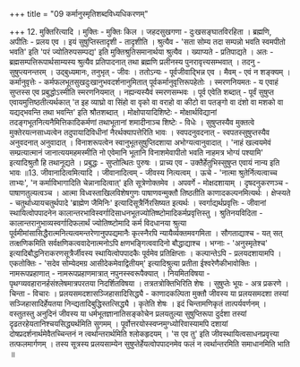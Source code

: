 +++
title = "09 कर्मानुस्मृतिशब्दविध्यधिकरणम्"

+++
12. मुक्तिरित्यादि । मुक्तिः - मुक्तिः किल । जहदसुखगणा - दुःखसङ्घातविरहिता । ब्रह्मणि, अपीतिः - प्रलय एव । इयं सुषुप्तिस्तादृशी - तादृशीति । श्रुत्यैव - 'सता सोम्य तदा सम्पन्नो भवति स्वमपीतो भवति' इति 'परं ज्योतिरुपसम्पद्य' इति मुक्तिश्रुतिसमानार्थया श्रुत्यैव । ख्याप्यते - प्रतिपाद्यते । अतः - ब्रह्मसम्पत्तिरूपार्थसाम्यस्य श्रुत्यैव प्रतिपादनात् तथा ब्रह्मणि प्रलीनस्य पुनरावृत्त्यसम्भवात् । तदनु - सुषुप्त्यनन्तरम् । उद्बुध्यमानः, तनुभृत् - जीवः । ततोऽन्यः - पूर्वजीवाद्भिन्न एव । मैवम् - एवं न शङ्क्यम् । कर्मानुवृत्तेः - कर्मफलभूतसुखदुःखानुभवदर्शनानुमितात् पूर्वकर्मानुवृत्तिरूपहेतोः । स्मरणनियमतः - य एवाहं सुप्तस्स एव प्रबुद्धोऽस्मीति स्मरणनियमात् । नह्यन्यस्यैवं स्मरणसम्भवः । पूर्व एवेति शब्दात् - पूर्वं सुषुप्त एवायमुत्तिष्ठतीत्यर्थकात् 'त इह व्याघ्रो वा सिंहो वा वृको वा वराहो वा कीटो वा पतङ्गो वा दंशो वा मशको वा यद्यद्भवन्ति तथा भवन्ति' इति श्रौतशब्दात् । मोक्षोपायादिशिष्टेः - मोक्षार्थविद्यानां तदङ्गभूतनित्यनैमित्तिकादिकर्मणां तथाभूतानां शमादीनाञ्च शिष्टेः - विधेः । सुषुप्तस्यैव मुक्तत्वे मुक्तेरयत्नसाध्यत्वेन तदुपायादिविधीनां नैरर्थक्यापत्तेरिति भावः । स्वपदनुवदनात् - स्वपतस्सुषुप्तस्यैव अनुवदनात् अनुवादात् । विनाशरूपत्वेन स्वानुभूतसुषुप्तिदशाया अभोग्यत्वानुवादात् । 'नाहं खल्वयमेवं सम्प्रत्यात्मानं जानात्ययमहमस्मीति नो एवेमानि भूतानि विनाशमेवापीतो भवति नाहमत्र भोग्यं पश्यामि' इत्यादिश्रुतौ हि तथानूद्यते । प्रबुद्धः - सुप्तोत्थितः पुरुषः । प्राच्य एव - उक्तैर्हेतुभिस्सुषुप्त एवायं नान्य इति भावः ॥13. जीवानादित्वमित्यादि । जीवानादित्वम् - जीवस्य नित्यत्वम् । ऊचे - 'नात्मा श्रुतेर्नित्यत्वाच्च ताभ्यः', 'न कर्माविभागादिति चेन्नानादित्वात्' इति सूत्रेणोक्तमेव । अपवर्गे - मोक्षदशायाम् । दृषदनुकरणञ्च - पाषाणतुल्यत्वञ्च । आत्मा विध्वस्ताखिलविशेषगुणः पाषाणवन्मुक्तौ तिष्ठतीति काणादकल्पनमित्यर्थः । क्षेप्स्यते - चतुर्थाध्यायचतुर्थपादे 'ब्राह्मेण जैमिनिः' इत्यादिसूत्रैर्निरसिष्यत इत्यर्थः । स्वर्गाद्यर्थप्रवृत्तिः - जीवानां स्थायित्वोपपादनेन कालान्तरभाविस्वर्गादिसाधनभूतज्योतिष्ष्टोमादिकर्मप्रवृत्तिस्तु । श्रुतिनयविदिता - कालान्तरानुभाव्यस्वर्गादिफलार्थं ज्योतिष्ष्टोमादि कर्म विदधानया श्रुत्या पूर्वमीमांसासिद्धैरात्मनित्यत्वमन्तरेणानुपपद्यमानैः कृत्स्नैरपि न्यायैर्व्यक्तमवगमिता । सौगताद्याश्च - यत् सत् तत्क्षणिकमिति सर्वक्षणिकत्ववादेनात्मनोऽपि क्षणभङ्गित्ववादिनो बौद्धाद्याश्च । भग्नाः - 'अनुस्मृतेश्च' इत्यादिबौद्धनिराकरणसूत्रैर्जीवस्य स्थायित्वोपपादकैः पूर्वमेव प्रतिक्षिप्ताः । कल्पान्तेऽपि - प्रलयदशायामपि । एकतोक्तिः - 'सदेव सोम्येदमग्र आसीदेकमेवाद्वितीयम्' इत्यादिश्रुत्या प्रतीता ईश्वरेणैकीभावोक्तिः । नामरूपप्रहाणात् - नामरूपप्रहाणमात्रात् नपुनस्स्वरूपैक्यात् । नियमितविषया - पृथग्व्यवहारानर्हसंश्लेषमात्रपरतया निदर्शितविषया । तत्रतत्रोक्तिभिरिति शेषः । सुषुप्तेः भूयः - अत्र प्रकरणे । चिन्ता - विचारः । प्रलयसमदशासञ्जिहासादिसिद्ध्यै - काणादकल्पिता मुक्तौ जीवस्य या प्रलयसमदशा तस्यां सञ्जिहासादिर्हेयतया निन्द्यतादिबुद्धिस्तत्सिद्ध्यै । कृतेति शेषः । इदं चिन्तामणिकृतं तात्पर्यवर्णनम् । वस्तुतस्तु अनुदिनं जीवस्य या धर्मभूतज्ञानातिसङ्कोचेन प्रलयतुल्या सुषुप्तिरूपा दुर्दशा तस्यां दृढतरहेयतानिश्चयसिद्ध्यर्थमिति सुगमम् । पूर्वोत्तरयोस्स्वप्नमुग्ध्योरिवास्यामपि दशायां दोषप्रदर्शनार्थमेवैतच्चिन्तनं न त्वर्थान्तरार्थमिति श्लोकहृदयम् । 'स एव तु' इति जीवस्थायित्वसाधनप्रवृत्त्या तत्फलमार्गणम् । तस्य सूत्रस्य प्रलयसाम्येन सुषुप्तेर्हेयत्वोपपादनमेव फलं न त्वर्थान्तरमिति समाधानमिति भाति ॥
